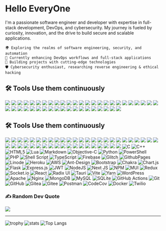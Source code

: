 # Hello EveryOne
I'm a passionate software engineer and developer with expertise in full-stack development, DevOps, and cybersecurity. My journey is fueled by curiosity, innovation, and the drive to build secure and scalable applications.

    🌍 Exploring the realms of software engineering, security, and automation
    🔧 Currently enhancing DevOps workflows and full-stack applications
    🚀 Building projects with cutting-edge technologies
    🛡️ Cybersecurity enthusiast, researching reverse engineering & ethical hacking
## 🛠️ Tools Use them continuously
<img src="https://img.shields.io/static/v1?label=&message=Ableton%20Live&color=000000&logo=ableton-live&logoColor=white" /> <img src="https://img.shields.io/static/v1?label=&message=Adobe%20Audition&color=9999FF&logo=adobe-audition&logoColor=white" /> <img src="https://img.shields.io/static/v1?label=&message=Adobe%20Illustrator&color=FF9A00&logo=adobe-illustrator&logoColor=white" /> <img src="https://img.shields.io/static/v1?label=&message=Adobe%20Photoshop&color=31A8FF&logo=adobe-photoshop&logoColor=white" /> <img src="https://img.shields.io/static/v1?label=&message=Adobe%20Premiere%20Pro&color=EA77FF&logo=adobe-premiere-pro&logoColor=white" /> <img src="https://img.shields.io/static/v1?label=&message=Cypress&color=17202C&logo=cypress&logoColor=white" /> <img src="https://img.shields.io/static/v1?label=&message=Docker&color=2496ED&logo=docker&logoColor=white" /> <img src="https://img.shields.io/static/v1?label=&message=Expo&color=000020&logo=expo&logoColor=white" /> <img src="https://img.shields.io/static/v1?label=&message=Figma&color=F24E1E&logo=figma&logoColor=white" /> <img src="https://img.shields.io/static/v1?label=&message=Git&color=F05032&logo=git&logoColor=white" /> <img src="https://img.shields.io/static/v1?label=&message=GitHub&color=181717&logo=github&logoColor=white" /> <img src="https://img.shields.io/static/v1?label=&message=GitKraken&color=179287&logo=gitkraken&logoColor=white" /> <img src="https://img.shields.io/static/v1?label=&message=GitLab&color=FCA121&logo=gitlab&logoColor=white" /> <img src="https://img.shields.io/static/v1?label=&message=IntelliJ%20Idea&color=000000&logo=intellij-idea&logoColor=white" /> <img src="https://img.shields.io/static/v1?label=&message=Jira%20Software&color=0052CC&logo=jira-software&logoColor=white" /> <img src="https://img.shields.io/static/v1?label=&message=Java&color=007396&logo=java&logoColor=white" /> <img src="https://img.shields.io/static/v1?label=&message=Javascript&color=F7DF1E&logo=javascript&logoColor=black" /> <img src="https://img.shields.io/static/v1?label=&message=Material-UI&color=0081CB&logo=material-ui&logoColor=white" /> <img src="https://img.shields.io/static/v1?label=&message=Max%2FMSP&color=525252&logo=max&logoColor=white" /> <img src="https://img.shields.io/static/v1?label=&message=Microsoft%20SQL%20Server&color=CC2927&logo=microsoft-sql-server&logoColor=white" /> <img src="https://img.shields.io/static/v1?label=&message=Node.js&color=339933&logo=node.js&logoColor=white" /> <img src="https://img.shields.io/static/v1?label=&message=Notion&color=000000&logo=Notion&logoColor=white" /> <img src="https://img.shields.io/static/v1?label=&message=Pro%20Tools&color=7ACB10&logo=pro-tools&logoColor=white" /> <img src="https://img.shields.io/static/v1?label=&message=Python&color=3776AB&logo=python&logoColor=white" /> <img src="https://img.shields.io/static/v1?label=&message=React&color=61DAFB&logo=react&logoColor=white" /> <img src="https://img.shields.io/static/v1?label=&message=React%20Native&color=61DAFB&logo=react&logoColor=white" /> <img src="https://img.shields.io/static/v1?label=&message=Spring&20Boot&color=6DB33F&logo=spring&logoColor=white" /> <img src="https://img.shields.io/static/v1?label=&message=TypeScript&color=007ACC&logo=typescript&logoColor=white" /> <img src="https://img.shields.io/static/v1?label=&message=Visual%20Studio&color=5C2D91&logo=visual-studio&logoColor=white" /> <img src="https://img.shields.io/static/v1?label=&message=Visual%20Studio%20Code&color=007ACC&logo=visual-studio-code&logoColor=white" />
<img src="https://img.shields.io/static/v1?label=&message=Docker&color=2496ED&logo=docker&logoColor=white" />  <img src="https://img.shields.io/static/v1?label=&message=Node.js&color=339933&logo=node.js&logoColor=white" />  <img src="https://img.shields.io/static/v1?label=&message=React&color=61DAFB&logo=react&logoColor=white" />  <img src="https://img.shields.io/static/v1?label=&message=TypeScript&color=007ACC&logo=typescript&logoColor=white" />  <img src="https://img.shields.io/static/v1?label=&message=Python&color=3776AB&logo=python&logoColor=white" />  <img src="https://img.shields.io/static/v1?label=&message=GitHub&color=181717&logo=github&logoColor=white" />  <img src="https://img.shields.io/static/v1?label=&message=Visual%20Studio%20Code&color=007ACC&logo=visual-studio-code&logoColor=white" />  <img src="https://img.shields.io/static/v1?label=&message=C&color=A8B9CC&logo=c&logoColor=white" /> <img src="https://img.shields.io/static/v1?label=&message=Python&color=3776AB&logo=python&logoColor=white" /> <img src="https://img.shields.io/static/v1?label=&message=Rust&color=000000&logo=rust&logoColor=white" /> <img src="https://img.shields.io/static/v1?label=&message=Node.js&color=339933&logo=node.js&logoColor=white" /> <img src="https://img.shields.io/static/v1?label=&message=Next.js&color=000000&logo=next.js&logoColor=white" /> <img src="https://img.shields.io/static/v1?label=&message=TypeScript&color=007ACC&logo=typescript&logoColor=white" /> <img src="https://img.shields.io/static/v1?label=&message=Material-UI&color=0081CB&logo=mui&logoColor=white" /> 

## 🛠️ Tools Use them continuously
<img src="https://img.shields.io/static/v1?label=&message=Ableton%20Live&color=000000&logo=ableton-live&logoColor=white" /> <img src="https://img.shields.io/static/v1?label=&message=Adobe%20Audition&color=9999FF&logo=adobe-audition&logoColor=white" /> <img src="https://img.shields.io/static/v1?label=&message=Adobe%20Illustrator&color=FF9A00&logo=adobe-illustrator&logoColor=white" /> <img src="https://img.shields.io/static/v1?label=&message=Adobe%20Photoshop&color=31A8FF&logo=adobe-photoshop&logoColor=white" /> <img src="https://img.shields.io/static/v1?label=&message=Adobe%20Premiere%20Pro&color=EA77FF&logo=adobe-premiere-pro&logoColor=white" /> <img src="https://img.shields.io/static/v1?label=&message=Cypress&color=17202C&logo=cypress&logoColor=white" /> <img src="https://img.shields.io/static/v1?label=&message=Docker&color=2496ED&logo=docker&logoColor=white" /> <img src="https://img.shields.io/static/v1?label=&message=Expo&color=000020&logo=expo&logoColor=white" /> <img src="https://img.shields.io/static/v1?label=&message=Figma&color=F24E1E&logo=figma&logoColor=white" /> <img src="https://img.shields.io/static/v1?label=&message=Git&color=F05032&logo=git&logoColor=white" /> <img src="https://img.shields.io/static/v1?label=&message=GitHub&color=181717&logo=github&logoColor=white" /> <img src="https://img.shields.io/static/v1?label=&message=GitKraken&color=179287&logo=gitkraken&logoColor=white" /> <img src="https://img.shields.io/static/v1?label=&message=GitLab&color=FCA121&logo=gitlab&logoColor=white" /> <img src="https://img.shields.io/static/v1?label=&message=IntelliJ%20Idea&color=000000&logo=intellij-idea&logoColor=white" /> <img src="https://img.shields.io/static/v1?label=&message=Jira%20Software&color=0052CC&logo=jira-software&logoColor=white" /> <img src="https://img.shields.io/static/v1?label=&message=Java&color=007396&logo=java&logoColor=white" /> <img src="https://img.shields.io/static/v1?label=&message=Javascript&color=F7DF1E&logo=javascript&logoColor=black" /> <img src="https://img.shields.io/static/v1?label=&message=Material-UI&color=0081CB&logo=material-ui&logoColor=white" /> <img src="https://img.shields.io/static/v1?label=&message=Max%2FMSP&color=525252&logo=max&logoColor=white" /> <img src="https://img.shields.io/static/v1?label=&message=Microsoft%20SQL%20Server&color=CC2927&logo=microsoft-sql-server&logoColor=white" /> <img src="https://img.shields.io/static/v1?label=&message=Node.js&color=339933&logo=node.js&logoColor=white" /> <img src="https://img.shields.io/static/v1?label=&message=Notion&color=000000&logo=Notion&logoColor=white" /> <img src="https://img.shields.io/static/v1?label=&message=Pro%20Tools&color=7ACB10&logo=pro-tools&logoColor=white" /> <img src="https://img.shields.io/static/v1?label=&message=Python&color=3776AB&logo=python&logoColor=white" /> <img src="https://img.shields.io/static/v1?label=&message=React&color=61DAFB&logo=react&logoColor=white" /> <img src="https://img.shields.io/static/v1?label=&message=React%20Native&color=61DAFB&logo=react&logoColor=white" /> <img src="https://img.shields.io/static/v1?label=&message=Spring&20Boot&color=6DB33F&logo=spring&logoColor=white" /> <img src="https://img.shields.io/static/v1?label=&message=TypeScript&color=007ACC&logo=typescript&logoColor=white" /> <img src="https://img.shields.io/static/v1?label=&message=Visual%20Studio&color=5C2D91&logo=visual-studio&logoColor=white" /> <img src="https://img.shields.io/static/v1?label=&message=Visual%20Studio%20Code&color=007ACC&logo=visual-studio-code&logoColor=white" />
<img src="https://img.shields.io/static/v1?label=&message=Docker&color=2496ED&logo=docker&logoColor=white" />  <img src="https://img.shields.io/static/v1?label=&message=Node.js&color=339933&logo=node.js&logoColor=white" />  <img src="https://img.shields.io/static/v1?label=&message=React&color=61DAFB&logo=react&logoColor=white" />  <img src="https://img.shields.io/static/v1?label=&message=TypeScript&color=007ACC&logo=typescript&logoColor=white" />  <img src="https://img.shields.io/static/v1?label=&message=Python&color=3776AB&logo=python&logoColor=white" />  <img src="https://img.shields.io/static/v1?label=&message=GitHub&color=181717&logo=github&logoColor=white" />  <img src="https://img.shields.io/static/v1?label=&message=Visual%20Studio%20Code&color=007ACC&logo=visual-studio-code&logoColor=white" />  <img src="https://img.shields.io/static/v1?label=&message=C&color=A8B9CC&logo=c&logoColor=white" /> <img src="https://img.shields.io/static/v1?label=&message=Python&color=3776AB&logo=python&logoColor=white" /> <img src="https://img.shields.io/static/v1?label=&message=Rust&color=000000&logo=rust&logoColor=white" /> <img src="https://img.shields.io/static/v1?label=&message=Node.js&color=339933&logo=node.js&logoColor=white" /> <img src="https://img.shields.io/static/v1?label=&message=Next.js&color=000000&logo=next.js&logoColor=white" /> <img src="https://img.shields.io/static/v1?label=&message=TypeScript&color=007ACC&logo=typescript&logoColor=white" /> <img src="https://img.shields.io/static/v1?label=&message=Material-UI&color=0081CB&logo=mui&logoColor=white" /> 
![C](https://img.shields.io/badge/c-%2300599C.svg?style=for-the-badge&logo=c&logoColor=white) ![C++](https://img.shields.io/badge/c++-%2300599C.svg?style=for-the-badge&logo=c%2B%2B&logoColor=white) ![HTML5](https://img.shields.io/badge/html5-%23E34F26.svg?style=for-the-badge&logo=html5&logoColor=white) ![Lua](https://img.shields.io/badge/lua-%232C2D72.svg?style=for-the-badge&logo=lua&logoColor=white) ![Markdown](https://img.shields.io/badge/markdown-%23000000.svg?style=for-the-badge&logo=markdown&logoColor=white) ![Objective-C](https://img.shields.io/badge/OBJECTIVE--C-%233A95E3.svg?style=for-the-badge&logo=apple&logoColor=white) ![Python](https://img.shields.io/badge/python-3670A0?style=for-the-badge&logo=python&logoColor=ffdd54) ![PowerShell](https://img.shields.io/badge/PowerShell-%235391FE.svg?style=for-the-badge&logo=powershell&logoColor=white) ![PHP](https://img.shields.io/badge/php-%23777BB4.svg?style=for-the-badge&logo=php&logoColor=white) ![Shell Script](https://img.shields.io/badge/shell_script-%23121011.svg?style=for-the-badge&logo=gnu-bash&logoColor=white) ![TypeScript](https://img.shields.io/badge/typescript-%23007ACC.svg?style=for-the-badge&logo=typescript&logoColor=white) ![Firebase](https://img.shields.io/badge/firebase-%23039BE5.svg?style=for-the-badge&logo=firebase) ![Glitch](https://img.shields.io/badge/glitch-%233333FF.svg?style=for-the-badge&logo=glitch&logoColor=white) ![GithubPages](https://img.shields.io/badge/github%20pages-121013?style=for-the-badge&logo=github&logoColor=white) ![Linode](https://img.shields.io/badge/linode-00A95C?style=for-the-badge&logo=linode&logoColor=white) ![Heroku](https://img.shields.io/badge/heroku-%23430098.svg?style=for-the-badge&logo=heroku&logoColor=white) ![AWS](https://img.shields.io/badge/AWS-%23FF9900.svg?style=for-the-badge&logo=amazon-aws&logoColor=white) ![Ant-Design](https://img.shields.io/badge/-AntDesign-%230170FE?style=for-the-badge&logo=ant-design&logoColor=white) ![Bootstrap](https://img.shields.io/badge/bootstrap-%238511FA.svg?style=for-the-badge&logo=bootstrap&logoColor=white) ![Chakra](https://img.shields.io/badge/chakra-%234ED1C5.svg?style=for-the-badge&logo=chakraui&logoColor=white) ![Chart.js](https://img.shields.io/badge/chart.js-F5788D.svg?style=for-the-badge&logo=chart.js&logoColor=white) ![Flask](https://img.shields.io/badge/flask-%23000.svg?style=for-the-badge&logo=flask&logoColor=white) ![Express.js](https://img.shields.io/badge/express.js-%23404d59.svg?style=for-the-badge&logo=express&logoColor=%2361DAFB) ![JWT](https://img.shields.io/badge/JWT-black?style=for-the-badge&logo=JSON%20web%20tokens) ![NodeJS](https://img.shields.io/badge/node.js-6DA55F?style=for-the-badge&logo=node.js&logoColor=white) ![Next JS](https://img.shields.io/badge/Next-black?style=for-the-badge&logo=next.js&logoColor=white) ![NPM](https://img.shields.io/badge/NPM-%23CB3837.svg?style=for-the-badge&logo=npm&logoColor=white) ![MUI](https://img.shields.io/badge/MUI-%230081CB.svg?style=for-the-badge&logo=mui&logoColor=white) ![Redux](https://img.shields.io/badge/redux-%23593d88.svg?style=for-the-badge&logo=redux&logoColor=white) ![Socket.io](https://img.shields.io/badge/Socket.io-black?style=for-the-badge&logo=socket.io&badgeColor=010101) ![React](https://img.shields.io/badge/react-%2320232a.svg?style=for-the-badge&logo=react&logoColor=%2361DAFB) ![Radix UI](https://img.shields.io/badge/radix%20ui-161618.svg?style=for-the-badge&logo=radix-ui&logoColor=white) ![Tauri](https://img.shields.io/badge/tauri-%2324C8DB.svg?style=for-the-badge&logo=tauri&logoColor=%23FFFFFF) ![Vite](https://img.shields.io/badge/vite-%23646CFF.svg?style=for-the-badge&logo=vite&logoColor=white) ![Yarn](https://img.shields.io/badge/yarn-%232C8EBB.svg?style=for-the-badge&logo=yarn&logoColor=white) ![WordPress](https://img.shields.io/badge/WordPress-%23117AC9.svg?style=for-the-badge&logo=WordPress&logoColor=white) ![Apache](https://img.shields.io/badge/apache-%23D42029.svg?style=for-the-badge&logo=apache&logoColor=white) ![Nginx](https://img.shields.io/badge/nginx-%23009639.svg?style=for-the-badge&logo=nginx&logoColor=white) ![MongoDB](https://img.shields.io/badge/MongoDB-%234ea94b.svg?style=for-the-badge&logo=mongodb&logoColor=white) ![MySQL](https://img.shields.io/badge/mysql-4479A1.svg?style=for-the-badge&logo=mysql&logoColor=white) ![SQLite](https://img.shields.io/badge/sqlite-%2307405e.svg?style=for-the-badge&logo=sqlite&logoColor=white) ![GitHub Actions](https://img.shields.io/badge/github%20actions-%232671E5.svg?style=for-the-badge&logo=githubactions&logoColor=white) ![Git](https://img.shields.io/badge/git-%23F05033.svg?style=for-the-badge&logo=git&logoColor=white) ![GitHub](https://img.shields.io/badge/github-%23121011.svg?style=for-the-badge&logo=github&logoColor=white) ![Gitea](https://img.shields.io/badge/Gitea-34495E?style=for-the-badge&logo=gitea&logoColor=5D9425) ![Gitee](https://img.shields.io/badge/Gitee-C71D23?style=for-the-badge&logo=gitee&logoColor=white) ![Postman](https://img.shields.io/badge/Postman-FF6C37?style=for-the-badge&logo=postman&logoColor=white) ![CodeCov](https://img.shields.io/badge/codecov-%23ff0077.svg?style=for-the-badge&logo=codecov&logoColor=white) ![Docker](https://img.shields.io/badge/docker-%230db7ed.svg?style=for-the-badge&logo=docker&logoColor=white) ![Twilio](https://img.shields.io/badge/Twilio-F22F46?style=for-the-badge&logo=Twilio&logoColor=white)

### ✍️ Random Dev Quote
![](https://quotes-github-readme.vercel.app/api?type=horizontal&theme=radical)

---

![trophy](https://github-profile-trophy.vercel.app/?username=KMKINGMAN&theme=gruvbox)
![stats](https://github-readme-stats.vercel.app/api?username=KMKINGMAN&show_icons=true&theme=radical) 
![Top Langs](https://github-readme-stats.vercel.app/api/top-langs/?username=KMKINGMAN&layout=compact&show_icons=true&title_color=fff&icon_color=79ff97&text_color=9f9f9f&bg_color=151515)

